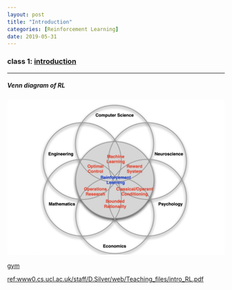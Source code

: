 ```yaml
---
layout: post
title: "Introduction"
categories: [Reinforcement Learning]
date: 2019-05-31
---
```


### class 1: [introduction](/assets/intro_RL.pdf)

---

<h5>Venn diagram of RL</h5>

![VenndiagramRL](/assets/20190531094911.jpg)

[gym](https://gym.openai.com/)

[ref:www0.cs.ucl.ac.uk/staff/D.Silver/web/Teaching_files/intro_RL.pdf](http://www0.cs.ucl.ac.uk/staff/D.Silver/web/Teaching_files/intro_RL.pdf)
